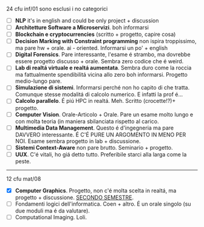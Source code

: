 24 cfu inf/01
sono esclusi i no categorici
- [ ] **NLP** it's in english and could be only project + discussion
- [ ] **Architetture Software a Microservizi**. boh informarsi
- [ ] **Blockchain e cryptocurrencies** (scritto + progetto, capire cosa)
- [ ] **Decision Marking with Constraint programming** non ispira troppissimo, ma pare hw + orale. ai - oriented. Informarsi un po' + english
- [ ] **Digital Forensics**. Pare interessante, l'esame é strambo, ma dovrebbe essere progetto discusso + orale. Sembra zero codice che é weird.
- [ ] **Lab di realtá virtuale e realtá aumentata**. Sembra duro come la roccia ma fattualmente spendibilitá vicina allo zero boh informarsi. Progetto medio-lungo pare.
- [ ] **Simulazione di sistemi**. Informarsi perché non ho capito di che tratta. Comunque stesse modalitá di calcolo numerico. E infatti la prof é...
- [ ] **Calcolo parallelo**. É piú HPC in realtá. Meh. Scritto (crocette!?)+ progetto.
- [ ] **Computer Vision**. Orale-Articolo + Orale. Pare un esame molto lungo e con molta teoria (in maniera sbilanciata rispetto al carico.
- [ ] **Multimedia Data Management**. Questo é d'ingegneria ma pare DAVVERO interessante. É C'É PURE UN ARGOMENTO IN MENO PER NOI. Esame sembra progetto in lab + discussione.
- [ ] **Sistemi Context-Aware** non pare brutto. Seminario + progetto.
- [ ] **UUX**. C'é vitali, ho giá detto tutto. Preferibile starci alla larga come la peste.
---
12 cfu mat/08
- [x] **Computer Graphics**. Progetto, non c'é molta scelta in realtá, ma progetto + discussione. <u>SECONDO SEMESTRE</u>.
- [ ] Fondamenti logici dell'informatica. Coen + altro. É un orale singolo (su due moduli ma é da valutare).
- [ ] Computational Imaging. Loli.